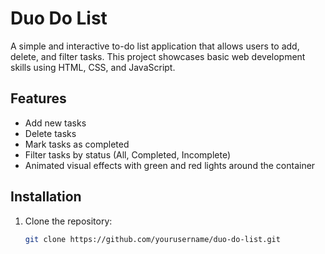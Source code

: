 # Duo Do List

A simple and interactive to-do list application that allows users to add, delete, and filter tasks. This project showcases basic web development skills using HTML, CSS, and JavaScript.

## Features

- Add new tasks
- Delete tasks
- Mark tasks as completed
- Filter tasks by status (All, Completed, Incomplete)
- Animated visual effects with green and red lights around the container

## Installation

1. Clone the repository:
   ```bash
   git clone https://github.com/yourusername/duo-do-list.git
